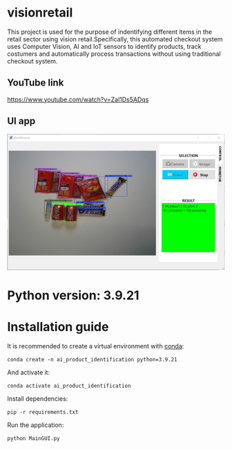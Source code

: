 # visionretail
This project is used for the purpose of indentifying different items in the retail sector using vision retail.Specifically, this automated checkout system uses Computer Vision, AI and IoT sensors to identify products, track costumers and automatically process transactions without using traditional checkout system.
## YouTube link
https://www.youtube.com/watch?v=Zal1Ds5ADqs
## UI app
![UI screenshot](demo/UIapp.PNG)
# Python version: 3.9.21
# Installation guide 
It is recommended to create a virtual environment with [conda](https://docs.conda.io/projects/conda/en/latest/user-guide/install/index.html):
```console
conda create -n ai_product_identification python=3.9.21
```
And activate it:
```console
conda activate ai_product_identification
```
Install dependencies:
```console
pip -r requirements.txt
```
Run the application:
```console
python MainGUI.py